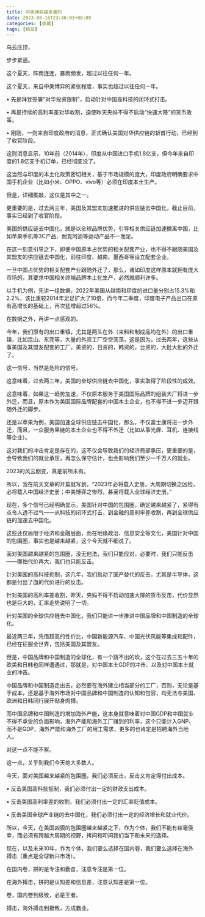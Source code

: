 ```yaml
---
title: 中美博弈越发激烈
date: 2023-08-16T23:46:03+08:00
categories: [收藏]
tags: [精品]
---
```


乌云压顶，

步步紧逼。

这个夏天，阵雨连连，暴雨频发，超过以往任何一年。

这个夏天，来自中美博弈的紧张程度，事实也超过以往任何一年。

• 先是拜登签署“对华投资限制”，启动针对中国高科技的闭环式打击。

• 再是持续的高利率差对华收割，迫使昨天央妈不得不启动“快速大降”的货币政策。

• 刚刚，一则来自印度政府的消息，正式确认美国对华供应链的斩首行动，已经到了收官阶段。

这则消息显示，10年前（2014年），印度从中国进口手机1.8亿支，但今年来自印度的1.8亿支手机订单，已经彻底没了。

这当然与印度的本土化政策密切相关，基于市场规模的庞大，印度政府明确要求中国手机企业（比如小米、OPPO、vivo等）必须在印度本土生产。

但是，详细推敲，这仅是其中之一。

更重要的是，过去两三年，美国及其盟友加速推进的供应链去中国化，截止目前，事实已经到了收官阶段。

美国的供应链去中国化，就是以全球品牌优势，引导相关供应链加速撤离中国，比如苹果手机等3C产品、耐克阿迪等运动产品不一而足。

在这一刻意引导之下，即便中国原本占优势的相关配套产业，也不得不跟随美国及其盟友的供应链去中国化，前往印度、越南、墨西哥等设立配套企业。

一旦中国占优势的相关配套产业跟随外迁了，那么，诸如印度这样原本就拥有庞大市场的，其要求中国相关终端品牌本土化生产，必然就顺利许多。

以手机为例，先讲一组数据，2022年美国从越南和印度的进口量分别占15.3%和2.2%，该比重较2014年足足扩大了10倍，而今年二季度，印度电子产品出口在原有高增长的基础上，再次猛增超过56%。

在数据之外，再讲一点感观的。

今年，我们原有的出口重镇，尤其是两头在外（来料和制成品均在外）的出口重镇，比如昆山、东莞等，大量的外资工厂空空荡荡，这是因为，过去两年，这些从事美国及其盟友配套的工厂，美资的，日资的，韩资的，台资的，大批大批的外迁了。

这一信号，当然是危险的信号。

这意味着，过去两三年，美国的全球供应链去中国化，事实取得了阶段性的成效。

这意味着，如果这一趋势加速，不仅原本服务于美国国际品牌的组装大厂将进一步外迁，而且，原本作为美国国际品牌配套的中国本土企业，也不得不进一步迈开跟随外迁的脚步。

还是以苹果为例，美国加速全球供应链去中国化，那么，不仅富士康将进一步外迁，而且，一众服务果链的本土企业也不得不外迁（比如从事光屏、耳机、连接线等企业）。

这对我们的冲击肯定是存在的，这不仅会导致我们的经济局部承压，更重要的是，会导致我们的就业承压，再怎么保守估计，也会影响我们至少一千万人的就业。

2023的风云剧变，真是前所未有。

所以，我在前天文章的开篇就写到，“2023年必将载入史册。大周期切换之凶险，必将载入中国经济史册；中美博弈之惨烈，甚至将载入全球经济史册。”

现在，多个信号已经明确显示，美国针对中国的包围圈，确定越来越紧了，紧得有点令人透不过气——从科技的闭环式打击，到金融的高利率差收割，再到全球供应链的加速去中国化。

这些还仅局限于经济和金融层面，而在地缘政治、信息安全等文化，美国针对中国的包围圈，事实也是越来越紧，这个今天就不细说了。

面对美国越来越紧的包围圈，没无他法，我们只能应对，必要时，我们只能反击——哪怕代价再大，我们也只能反击。

针对美国的高科技扼制，这几年，我们启动了国产替代的反击，尤其是半导体，这都是付出了血的代价进行的反击。

针对美国的高利率差收割，昨天，央妈不得不启动加速大降的货币反击，代价显然也是巨大的，汇率走势说明了一切。

针对美国的全球供应链去中国化，我们只能进一步推进中国品牌和中国制造的全球化。

最近两三年，凭借超高的性价比，中国新能源汽车、中国光伏风能等集成和配件，已经在征服全世界，包括美国及其盟友。

但是，中国品牌和中国制造的全球化，有一个跳不出的坎，这个在过去三五十年的欧美和日韩也同样遭遇过，那就是，对中国本土GDP的冲击、以及对中国本土就业的冲击。

中国品牌和中国制造走出去，必然要在海外建立相当部分的工厂，否则，无论是基于成本，还是基于海外市场对中国品牌和中国制造的认知和包容，均无法与美国、欧洲和日韩同行展开贴身肉搏。

而中国品牌和中国制造的增加海外产能，这本身就意味着对中国GDP和中国就业不得不承受的负面影响，海外产能和海外工厂赚到的利率，这个只能计入GNP、而不是GDP，海外产能和海外工厂的用工需求，更多的也肯定是招聘海外当地人。

对这一点不能不察。

这一点，关乎到我们今天绝大多数人。

今天，面对美国越来越紧的包围圈，我们必须反击，反击又肯定得付出成本。

• 反击美国高科技扼制，我们必须付出一定的财政支出成本。

• 反击美国高利率差的收割，我们必须付出一定的汇率贬值成本。

• 反击美国全球产业链的去中国化，我们必须付出一定的经济增长和就业代价。

所以，今天，在美国凶狠的包围圈越来越紧之下，作为个体，我们不能有丝毫侥幸，而必须有跨越大周期的视野，拷问和叩问我们当下和未来的选择。

现在，以及未来10年，作为个体，我们要么选择在国内卷，我们要么选择在海外搏击（重点是全球新兴市场）。

在国内卷，拼的是专注和勤奋，注意专注是第一位。

在海外搏击，拼的是认知差和信息差，注意认知差是第一位。

卷，国内卷到极致，必是王者。

搏击，海外搏击到极致，方成霸业。